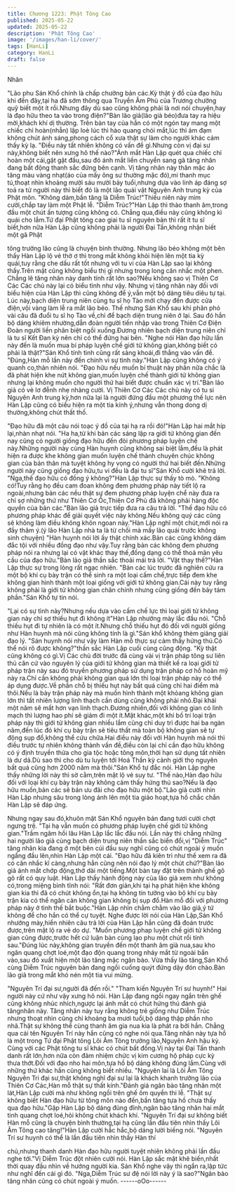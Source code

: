 ```yaml
---
title: Chương 1223: Phật Tông Cao
published: 2025-05-22
updated: 2025-05-22
description: 'Phật Tông Cao'
image: '/images/han-li/cover/'
tags: [HanLi]
category: HanLi
draft: false
---
```


Nhân

"Lão phu Sán Khổ chính là chấp chưởng bản các.Kỳ thật ý đồ của
đạo hữu khi đến đây,tại ha đã sớm thông qua Truyền Âm Phù của
Trương chưởng quỹ biết một ít rồi.Nhưng đây dù sao cũng không
phải là nơi nói chuyện,hay là đạo hữu theo ta vào trong điện?"Bàn
lão giả(lão già béo)đưa tay ra hiệu mời,khách khí dị thường.
Trên bàn tay của hắn có một ngón tay mang một chiếc chỉ
hoàn(nhẫn) lập loè lúc thì hào quang chói mắt,lúc thì ảm đạm
không chút ánh sáng,phong cách cổ xưa thật sự làm cho người
khác cảm thấy kỳ lạ.
"Điều này tất nhiên không có vấn đề gì.Nhưng còn vị đại sư
này,không biết nên xưng hô thế nào?"Ánh mắt Hàn Lập quét qua
chiếc chỉ hoàn một cái,gật gật đầu,sau đó ánh mắt liền chuyển
sang gã tăng nhân đang bất động thanh sắc đứng bên cạnh.
Vị tăng nhân này thân mặc áo tăng màu vàng nhạt(áo của mấy
ông sư thường mặc đó),mi thanh mục tú,thoạt nhìn khoảng mười
sáu mười bảy tuổi,nhưng dựa vào linh áp đáng sợ toả ra từ người
này thì biết đó là một lão quái vật Nguyên Anh trung kỳ của Phật
môn.
"Không dám,bần tăng là Diễm Trúc!"Thiếu niên này mỉm
cười,chắp tay làm một Phật lễ.
"Diễm Trúc?"Hàn Lập thì thào thanh âm,trong đầu một chút ấn
tượng cũng không có.
Chẳng qua,điều này cũng không kì quái cho lắm.Tứ đại Phật tông
cao giai tu sĩ nguyên bản thì rất ít tu sĩ biết,hơn nữa Hàn Lập
cũng không phải là người Đại Tấn,không nhận biết một gã Phật

tông trưởng lão cũng là chuyện bình thường.
Nhưng lão béo không một bên thấy Hàn Lập lộ vẻ thờ ơ thì trong
mắt không khỏi hiện lên một tia kỳ quái,tuy rằng che dấu rất tốt
nhưng với tu vi của Hàn Lập sao lại không thấy.Trên mặt cũng
không biểu thị gì nhưng trong long cân nhắc một phen.
Chẳng lẽ tăng nhân này danh tính rất lớn sao?Nếu không sao vị
Thiên Cơ Các Các chủ này lại có biểu tình như vậy.
Nhưng vị tăng nhân này đối với biểu hiện của Hàn Lập thì cũng
không để ý,vẫn một bộ dáng tiêu diêu tự tại.
Lúc này,bạch diện trung niên cùng tu sĩ họ Tào mới chạy đến
được cửa điện,vội vàng làm lễ ra mắt lão béo.
Thế nhưng Sán Khổ sau khi phân phó vài câu đã đuổi tu sĩ họ
Tào về,chỉ để bạch diện trung niên ở lại.
Sau đó hắn bộ dáng khiêm nhường,dẫn đoàn người tiến nhập
vào trong Thiên Cơ Điện Đoàn người liền phân biệt ngồi
xuống.Đương nhiên bạch diện trung niên chỉ là tu sĩ Kết Đan kỳ
nên chỉ có thể đứng hai bên.
"Nghe nói Hàn đạo hữu lần này đến là muốn mua bí pháp luyện
chế giới tử không gian,không biết có phải là thật?"Sán Khổ tính
tình cũng rất sảng khoái,đi thẳng vào vấn đề.
"Đúng,Hàn mỗ lần này đến chính vì sự tình này."Hàn Lập cũng
không có ý quanh co,thản nhiên nói.
"Đạo hữu nếu muốn bí thuật này phân nữa chắc là đã phát hiện
khe nứt không gian,muốn luyện chế thành giới tử không gian
nhưng lại không muốn cho người thứ hai biết được chuẩn xác vị
trí."Bàn lão giả có vẻ lơ đễnh nhẹ nhàng cười.
Vị Thiên Cơ Các Các chủ này có tu si Nguyên Anh trung kỳ,hơn
nữa lại là người đứng đầu một phương thế lực nên Hàn Lập cũng
có biểu hiện ra một tia kính ý,nhưng vẫn thong dong dị
thường,không chút thất thố.

"Đạo hữu đã một câu nói toạc ý đồ của tại hạ ra rồi đó!"Hàn Lập
hai mắt híp lại,nhàn nhạt nói.
"Ha ha,từ khi bản các sáng lập ra giới tử không gian đến nay cũng
có người giống đạo hữu đến đòi phương pháp luyện chế
này.Những người này cùng Hàn huynh cũng không sai biệt
lắm,đều là phát hiện ra được khe không gian muốn luyện chế
thành chuyên chúc không gian của bản thân mà tuyệt không hy
vọng có người thứ hai biết đến.Những người này cũng giống đạo
hữu,tu vi đều là đại tu sĩ"Sán Khổ cười khẽ trả lời.
"Nga,thế đạo hữu có đồng ý không?"Hàn Lập thực sự thấy tò mò.
"Không có!Tuy rằng họ đều cam đoan không đem phương pháp
này tiết lộ ra ngoài,nhưng bản các nều thật sự đem phương pháp
luyện chể này đưa ra chỉ sợ những thứ như Thiên Cơ Ốc,Thiên
Cơ Phủ đã không phải hàng độc quyền của bản các."Bàn lão giả
trực tiếp đưa ra câu trả lời.
"Thế đạo hữu có phương pháp khác để giải quyết việc này
không.Nếu không quý các cũng sẽ không làm điều không khôn
ngoan này."Hàn Lập nghĩ một chút,mới nói ra đầy thâm ý.(ý lão
Hàn Lập nhà ta là từ chối mà mấy lão quái trước không sinh
chuyện)
"Hàn huynh nói lời ấy thật chính xác.Bản các cũng không dám
đắc tội với nhiều đồng đạo như vậy.Tuy rằng bản các không đem
phương pháp nói ra nhưng lại có vật khác thay thế,đồng dạng có
thể thoả mãn yêu cầu của đạo hữu."Bàn lảo giả thần sắc thoải
mái trả lời.
"Vật thay thế?"Hàn Lập thực sự trong lòng rất ngạc nhiên.
"Bản các lúc trước đã nghiên cứu ra một bộ khí cụ bày trận có thể
sinh ra một loại cấm chế,trực tiếp đem khe không gian hình thành
một loại giống với giới tử không gian.Cái này tuy rằng không phải
là giới tử không gian chân chính nhưng cũng giống đến bảy tám
phần."Sán Khổ tự tin nói.

"Lại có sự tình này?Nhưng nếu dựa vào cấm chế lực thì loại giới
tử không gian này chỉ sợ thiếu hụt đi không ít"Hàn Lập nhướng
mày lắc đầu nói.
"Chỗ thiếu hụt đi tự nhiên là có một ít.Nhưng chỗ thiếu hụt đó đối
với người giống như Hàn huynh mà nói cũng không tính là gì."Sán
khổ không thèm giảng giải đạo lý.
"Sán huynh nói như vậy làm Hàn mỗ thực sự cảm thấy hứng
thú.Có thể nói rõ được không?"thần sắc Hàn Lập cuối cùng cũng
động.
"Kỳ thật cũng không có gì.Vị Các chủ đời trước đã cùng vài vị trận
pháp tông sư liên thủ căn cứ vào nguyên lý của giới tử không gian
mà thiết kế ra loại giới tử pháp trận này sau đó truyền phương
pháp sử dụng trận pháp cơ hồ hoàn mỹ này ra.Chỉ cần không
phải không gian quá lớn thì loại trận pháp này có thể áp dụng
được.Về phần chỗ bị thiếu hụt này bất quá cũng chỉ hai điểm mà
thôi.Nếu là bày trận pháp này mà muốn hình thành một khỏang
không gian lớn thì tất nhiên lượng linh thạch cần dùng cũng không
phải nhỏ.Đại khái một năm sẽ mất hơn vạn linh thạch.Đương
nhiên,đối với không gian có linh mạch thì lượng hao phí sẽ giảm
đi một ít.Mặt khác,một khi bố trí loại trận pháp này thì giới tử
không gian nhiều lắm cũng chỉ duy trì được hai ba ngàn năm,đến
lúc đó khí cụ bày trận sẽ tiêu thất mà toàn bộ không gian sẽ tự
động sụp đổ,không thể cứu chữa.Hai điều này đối với Hàn huynh
mà nói thì điều trước tự nhiên không thành vấn đề,điều còn lại chỉ
cần đạo hữu không có ý định truyền thừa cho gia tộc hoặc tông
môn,thời hạn sử dụng tất nhiên là dư dả.Dù sao thì cho dù tu
luyện tới Hoá Thần kỳ cảnh giới thọ nguyên bất quá cũng hơn
2000 năm mà thôi."Sán Khổ tự đắc nói.
Hàn Lập nghe thấy những lời này thì sờ cằm,trên mặt lộ vẻ suy
tư.
"Thế nào,Hàn đạo hữu đối với loại khí cụ bày trận này không cảm
thấy hứng thú sao?Nếu là đạo hữu muốn,bản các sẽ bán ưu đãi
cho đạo hữu một bộ."Lão giả cười nhìn Hàn Lập nhưng sâu trong
lòng ánh lên một tia giảo hoạt,tựa hồ chắc chắn Hàn Lập sẽ đáp
ứng.

Nhưng ngay sau đó,khuôn mặt Sán Khổ nguyên bản đang tươi
cười chợt ngưng trệ.
"Tại hạ vẫn muốn có phương pháp luyện chế giới tử không
gian."Trầm ngâm hồi lâu Hàn Lập lắc lắc đầu nói.
Lần này thì chẳng những hai người lão giả cùng bạch diện trung
niên thần sắc biến đổi,vị "Diễm Trúc" tăng nhân kia đang ở một
bên cúi đầu suy nghĩ cũng có chút ngoài ý muốn ngẩng đầu
lên,nhìn Hàn Lập một cái.
"Đạo hữu đã kiên trì như thế xem ra đã có cân nhắc kĩ
càng,nhưng hẳn cũng nên nói đạo lý một chút chứ?"Bàn lão giả
ánh mắt chớp động,thở dài một tiếng.Một bàn tay đặt trên thành
ghế gõ gõ rất có quy luật.
Hàn Lập thấy hành động này của lão giả xem như không có,trong
miệng bình tĩnh nói:
"Rất đơn giản,khi tại hạ phát hiện khe không gian kia thì đã có
chút không ổn,tại hạ không tin tưởng vào bộ khí cụ bày trận kia có
thể ngăn cản không gian không bị sụp đổ.Hàn mỗ đối với phương
pháp này ở tình thế bắt buộc."Hàn Lập nhìn chằm chằm vào lão
giả,ý tứ không để cho hắn có thể cự tuyệt.
Nghe được lời nói của Hàn Lập,Sán Khổ nhướng mày,hiển nhiên
câu trả lời của Hàn Lập hắn cũng đã đoán trước được,trên mặt lộ
ra vẻ do dự.
"Muốn phương phap luyện chế giới tử không gian cũng
được,trước hết cứ luận bàn cùng lạo phu một chút rồi tính
sau."Đúng lúc này,không gian truyền đến một thanh âm già
nua,sau kho ngân quang chợt loé,một đạo độn quang trong nháy
mắt từ ngoài bắn vào,sau đó xuất hiện một lão tăng mặc ngân
bào.
Vừa thấy lão tăng,Sán Khổ cùng Diễm Trúc nguyên bản đang
ngồi cuống quýt đứng dậy đón chào.Bàn lão giả trong mắt khó
nén một tia vui mừng.

"Nguyên Trí đại sư,người đã đến rồi."
"Tham kiến Nguyên Trí sư huynh!"
Hai người này cứ như vậy xưng hô nói.
Hàn Lập đang ngồi ngay ngắn trên ghế cũng không nhúc
nhích,ngược lại ánh mắt có chút hứng thú đánh giá tăngnhân này.
Tăng nhân này tuy rằng không trẻ giống như Diễm Trúc nhưng
thoạt nhìn cũng chỉ khoảng ba mươi tuổi,bộ dáng thập phần nho
nhã.Thật sự không thể cùng thanh âm gia nua kia là phát ra bởi
hắn.
Chẳng qua cái tên Nguyên Trí này hắn cũng có nghe nói
qua.Tăng nhân này tựa hồ là một trong Tứ đại Phật tông Lôi Âm
Tông trưởng lão,Nguyên Anh hậu kỳ.
Cùng với các Phật tông tu sĩ khác có chút bất đồng.Vị này tại Đại
Tấn thanh danh rất lớn,hơn nữa còn đảm nhiệm chức vị kim
cương hộ pháp cực kỳ thưa thớt.Đối với đạo nho hai môn,tựa hồ
bộ dáng không đúng lắm.Cùng với những thứ khác hắn cũng
không biết nhiều.
"Nguyên lai là Lôi Âm Tông Nguyên Tri đại sư,thật không nghĩ đại
sư lại là khách khanh trưởng lão của Thiên Cơ Các,Hàn mỗ thật
sự thất kính."Đánh giá ngân bào tăng nhân một lát,Hàn Lập cười
mà như không ngồi trên ghế ôm quyền thi lễ.
"Thật sự không biết Hàn đạo hữu từ tông môn nào đến,bần tăng
tựa hồ chưa thấy qua đạo hữu."Gặp Hàn Lập bộ dáng đủng
đỉnh,ngân bào tăng nhân hai mắt tinh quang chợt loé,hỏi không
chút khách khí.
"Nguyên Trí đại sư không biết Hàn mỗ cũng là chuyện bình
thường,tại hạ cũng lần đầu tiên nhìn thấy Lôi Âm Tông cao
tăng!"Hàn Lập cười hắc hắc,bộ dáng lười biếng nói.
"Nguyên Trí sư huynh có thể là lần đầu tiên nhìn thấy Hàn thí

chủ,nhưng thanh danh Hàn đạo hữu người tuyệt nhiên không phải
lần đầu nghe tới."Vị Diễm Trúc đột nhiên cười nói.
Hàn Lập sắc mặt khẽ biến,nhất thời quay đầu nhìn về hướng
người kia.
Sán Khổ nghe vậy thì ngẩn ra,lập tức như nghĩ đến cái gì đó.
"Nga,Diễm Trúc sư đệ nói lời này ý là sao?"Ngân bào tăng nhân
cũng có chút ngoài ý muốn.
------oOo------
